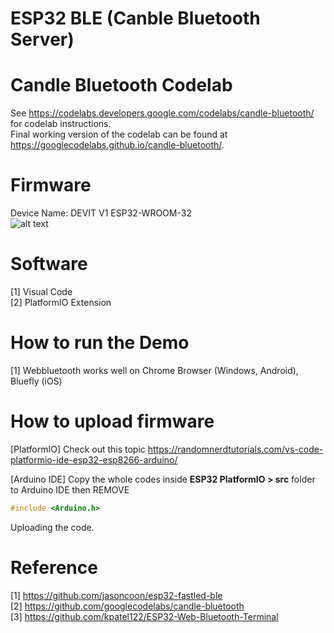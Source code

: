 # ESP32 BLE (Canble Bluetooth Server)

Candle Bluetooth Codelab
========================

See https://codelabs.developers.google.com/codelabs/candle-bluetooth/ for codelab instructions.  
Final working version of the codelab can be found at https://googlecodelabs.github.io/candle-bluetooth/.  


# Firmware
Device Name: DEVIT V1 ESP32-WROOM-32  
![alt text](https://m.media-amazon.com/images/I/61q+EATbqCL._AC_SY355_.jpg)  

# Software
[1] Visual Code  
[2] PlatformIO Extension  

# How to run the Demo
[1] Webbluetooth works well on Chrome Browser (Windows, Android), Bluefly (iOS)  

# How to upload firmware
[PlatformIO] Check out this topic https://randomnerdtutorials.com/vs-code-platformio-ide-esp32-esp8266-arduino/  

[Arduino IDE] Copy the whole codes inside **ESP32 PlatformIO > src** folder to Arduino IDE then REMOVE 
```cpp
#include <Arduino.h>
```  
Uploading the code.  

# Reference
[1] https://github.com/jasoncoon/esp32-fastled-ble  
[2] https://github.com/googlecodelabs/candle-bluetooth  
[3] https://github.com/kpatel122/ESP32-Web-Bluetooth-Terminal  